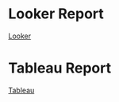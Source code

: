 # Looker Report
[Looker](https://lookerstudio.google.com/reporting/e5448118-62c5-4d17-8c6a-22358e837f00)

# Tableau Report
[Tableau](https://public.tableau.com/app/profile/rostyslav.kokosha/viz/Dz22/Statsbymalls?publish=yes)
